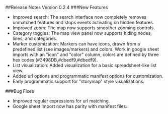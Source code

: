 ##Release Notes Version 0.2.4
###New Features

* Improved search: The search interface now completely removes unmatched features and stops events activating on hidden features. 
* Improved zoom: The map now supports smoother zooming controls.
* Category toggles: The map view panel now supports hiding nodes, lines, and categories.
* Marker customization: Markers can have icons, drawn from a predefined list (see images/markers) and colors. Work in google sheet imports with an "icon" and "color" column, colors are defined by three hex codes (#3498DB,#dbedf9,#dbedf9).
* List visualization: Added visualization for a basic spreadsheet-like list view.
* Added url options and programmatic manifest options for customization.
* Early programmatic support for "storymap" style visualizations.

###Bug Fixes
* Improved regular expressions for url matching.
* Google sheet import now has parity with manifest files.



